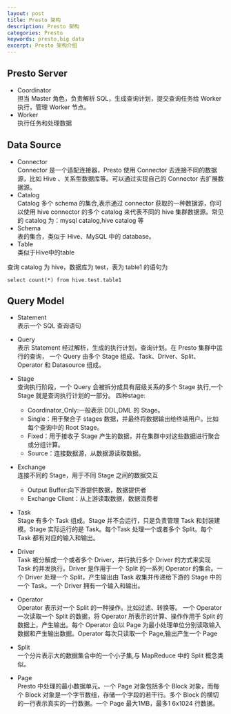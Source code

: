 ```yaml
---
layout: post
title: Presto 架构
description: Presto 架构
categories: Presto
keywords: presto,big data
excerpt: Presto 架构介绍
---
```


## Presto Server

- Coordinator  
	担当 Master 角色，负责解析 SQL，生成查询计划，提交查询任务给 Worker 执行，管理 Worker 节点。
- Worker  
	执行任务和处理数据
## Data Source  
- Connector  
  Connector 是一个适配连接器，Presto 使用 Connector 去连接不同的数据源，比如 Hive 、关系型数据库等。可以通过实现自己的 Connector 去扩展数据源。
- Catalog  
	Catalog 多个 schema 的集合,表示通过 connector 获取的一种数据源，你可以使用 hive connector 的多个  catalog 来代表不同的 hive 集群数据源。常见的 catalog 为：mysql catalog,hive catalog 等
- Schema  
	表的集合，类似于 Hive、MySQL 中的 database。
- Table  
	类似于Hive中的table

查询 catalog 为 hive，数据库为 test，表为 table1 的语句为 

`select count(*) from hive.test.table1 `

## Query Model  

- Statement  
	表示一个 SQL 查询语句
- Query  
	表示 Statement 经过解析，生成的执行计划，查询计划。在 Presto 集群中运行的查询，
	一个 Query 由多个 Stage 组成、Task、Driver、Split、Operator 和 Datasource 组成。
- Stage  
	查询执行阶段，一个 Query 会被拆分成具有层级关系的多个 Stage 执行,一个 Stage 就是查询执行计划的一部分。
	四种stage:  
	- Coordinator_Only:一般表示 DDL,DML 的 Stage。  
	- Single：用于聚合子 stages 数据，并最终将数据输出给终端用户。比如每个查询中的 Root Stage。    
	- Fixed：用于接收子 Stage 产生的数据，并在集群中对这些数据进行聚合或分组计算。    
	- Source：连接数据源，从数据源读取数据。    



- Exchange  
	连接不同的 Stage，用于不同 Stage 之间的数据交互  
	- Output Buffer:向下游提供数据，数据提供者  
	- Exchange Client：从上游读取数据，数据消费者  
- Task  
	Stage 有多个 Task 组成。Stage 并不会运行，只是负责管理 Task 和封装建模。Stage 实际运行的是 Task。每个Task 处理一个或者多个 Split。每个 Task 都有对应的输入和输出。
- Driver  
	Task 被分解成一个或者多个 Driver，并行执行多个 Driver 的方式来实现 Task 的并发执行。Driver 是作用于一个 Split 的一系列 Operator 的集合。一个 Driver 处理一个 Split，产生输出由 Task 收集并传递给下游的 Stage 中的一个 Task。一个 Driver 拥有一个输入和输出。
- Operator  
	Operator 表示对一个 Split 的一种操作。比如过滤、转换等。
    一个 Operator 一次读取一个 Split 的数据，将 Operator 所表示的计算、操作作用于 Split 的数据上，产生输出。每个 Operator 会以 Page 为最小处理单位分别读取输入数据和产生输出数据。Operator 每次只读取一个 Page,输出产生一个 Page
- Split  
	一个分片表示大的数据集合中的一个小子集,与 MapReduce 中的 Split 概念类似。
- Page    
	Presto 中处理的最小数据单元。一个 Page 对象包括多个 Block 对象，而每个 Block 对象是一个字节数组，存储一个字段的若干行。多个 Block 的横切的一行表示真实的一行数据。一个 Page 最大1MB，最多1 6x1024 行数据。

